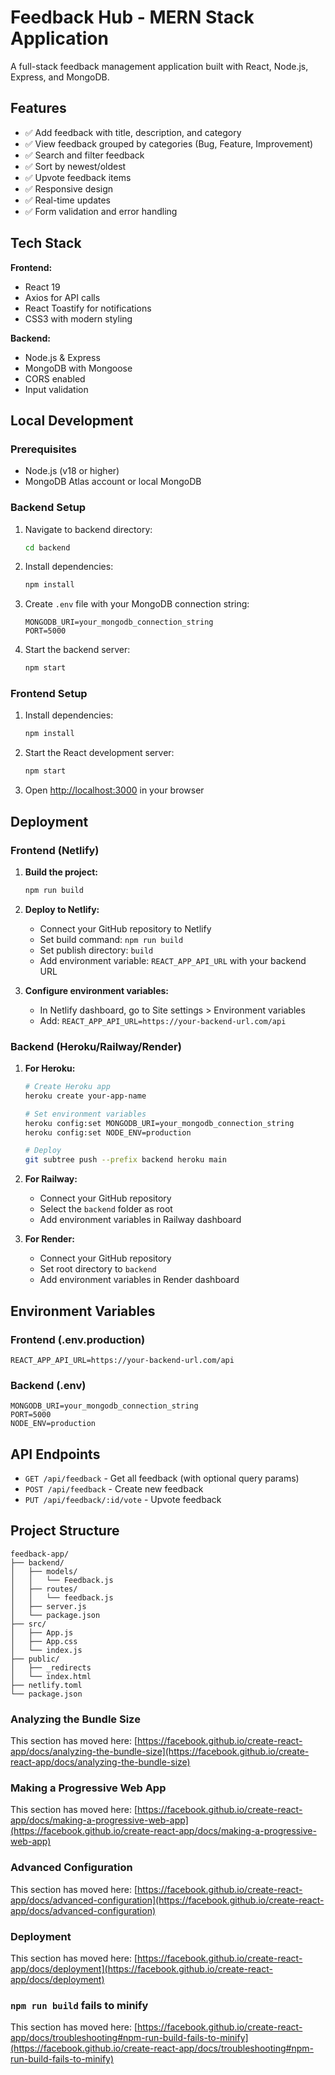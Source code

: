 # Feedback Hub - MERN Stack Application

A full-stack feedback management application built with React, Node.js, Express, and MongoDB.

## Features

- ✅ Add feedback with title, description, and category
- ✅ View feedback grouped by categories (Bug, Feature, Improvement)
- ✅ Search and filter feedback
- ✅ Sort by newest/oldest
- ✅ Upvote feedback items
- ✅ Responsive design
- ✅ Real-time updates
- ✅ Form validation and error handling

## Tech Stack

**Frontend:**
- React 19
- Axios for API calls
- React Toastify for notifications
- CSS3 with modern styling

**Backend:**
- Node.js & Express
- MongoDB with Mongoose
- CORS enabled
- Input validation

## Local Development

### Prerequisites
- Node.js (v18 or higher)
- MongoDB Atlas account or local MongoDB

### Backend Setup
1. Navigate to backend directory:
   ```bash
   cd backend
   ```

2. Install dependencies:
   ```bash
   npm install
   ```

3. Create `.env` file with your MongoDB connection string:
   ```
   MONGODB_URI=your_mongodb_connection_string
   PORT=5000
   ```

4. Start the backend server:
   ```bash
   npm start
   ```

### Frontend Setup
1. Install dependencies:
   ```bash
   npm install
   ```

2. Start the React development server:
   ```bash
   npm start
   ```

3. Open [http://localhost:3000](http://localhost:3000) in your browser

## Deployment

### Frontend (Netlify)

1. **Build the project:**
   ```bash
   npm run build
   ```

2. **Deploy to Netlify:**
   - Connect your GitHub repository to Netlify
   - Set build command: `npm run build`
   - Set publish directory: `build`
   - Add environment variable: `REACT_APP_API_URL` with your backend URL

3. **Configure environment variables:**
   - In Netlify dashboard, go to Site settings > Environment variables
   - Add: `REACT_APP_API_URL=https://your-backend-url.com/api`

### Backend (Heroku/Railway/Render)

1. **For Heroku:**
   ```bash
   # Create Heroku app
   heroku create your-app-name

   # Set environment variables
   heroku config:set MONGODB_URI=your_mongodb_connection_string
   heroku config:set NODE_ENV=production

   # Deploy
   git subtree push --prefix backend heroku main
   ```

2. **For Railway:**
   - Connect your GitHub repository
   - Select the `backend` folder as root
   - Add environment variables in Railway dashboard

3. **For Render:**
   - Connect your GitHub repository
   - Set root directory to `backend`
   - Add environment variables in Render dashboard

## Environment Variables

### Frontend (.env.production)
```
REACT_APP_API_URL=https://your-backend-url.com/api
```

### Backend (.env)
```
MONGODB_URI=your_mongodb_connection_string
PORT=5000
NODE_ENV=production
```

## API Endpoints

- `GET /api/feedback` - Get all feedback (with optional query params)
- `POST /api/feedback` - Create new feedback
- `PUT /api/feedback/:id/vote` - Upvote feedback

## Project Structure

```
feedback-app/
├── backend/
│   ├── models/
│   │   └── Feedback.js
│   ├── routes/
│   │   └── feedback.js
│   ├── server.js
│   └── package.json
├── src/
│   ├── App.js
│   ├── App.css
│   └── index.js
├── public/
│   ├── _redirects
│   └── index.html
├── netlify.toml
└── package.json
```

### Analyzing the Bundle Size

This section has moved here: [https://facebook.github.io/create-react-app/docs/analyzing-the-bundle-size](https://facebook.github.io/create-react-app/docs/analyzing-the-bundle-size)

### Making a Progressive Web App

This section has moved here: [https://facebook.github.io/create-react-app/docs/making-a-progressive-web-app](https://facebook.github.io/create-react-app/docs/making-a-progressive-web-app)

### Advanced Configuration

This section has moved here: [https://facebook.github.io/create-react-app/docs/advanced-configuration](https://facebook.github.io/create-react-app/docs/advanced-configuration)

### Deployment

This section has moved here: [https://facebook.github.io/create-react-app/docs/deployment](https://facebook.github.io/create-react-app/docs/deployment)

### `npm run build` fails to minify

This section has moved here: [https://facebook.github.io/create-react-app/docs/troubleshooting#npm-run-build-fails-to-minify](https://facebook.github.io/create-react-app/docs/troubleshooting#npm-run-build-fails-to-minify)
